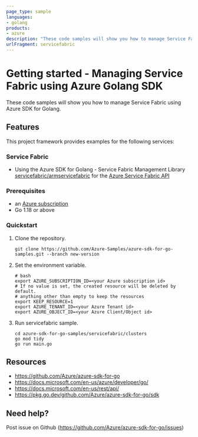 ```yaml
---
page_type: sample
languages:
- golang
products:
- azure
description: "These code samples will show you how to manage Service Fabric Manager using Azure SDK for Golang."
urlFragment: servicefabric
---
```


# Getting started - Managing Service Fabric using Azure Golang SDK

These code samples will show you how to manage Service Fabric using Azure SDK for Golang.

## Features

This project framework provides examples for the following services:

### Service Fabric
* Using the Azure SDK for Golang - Service Fabric Management Library [servicefabric/armservicefabric](https://pkg.go.dev/github.com/Azure/azure-sdk-for-go/sdk/resourcemanager/servicefabric/armservicefabric) for the [Azure Service Fabric API](https://docs.microsoft.com/en-us/rest/api/servicefabric/)

### Prerequisites
* an [Azure subscription](https://azure.microsoft.com)
* Go 1.18 or above

### Quickstart

1. Clone the repository.

    ```
    git clone https://github.com/Azure-Samples/azure-sdk-for-go-samples.git --branch new-version
    ```
   
2. Set the environment variable.

   ```
   # bash
   export AZURE_SUBSCRIPTION_ID=<your Azure subscription id> 
   # If no value is set, the created resource will be deleted by default.
   # anything other than empty to keep the resources
   export KEEP_RESOURCE=1 
   export AZURE_TENANT_ID=<your Azure Tenant id>          
   export AZURE_OBJECT_ID=<your Azure Client/Object id> 
   ```

3. Run servicefabric sample.

    ```
    cd azure-sdk-for-go-samples/servicefabric/clusters
    go mod tidy
    go run main.go
    ```
   
## Resources

- https://github.com/Azure/azure-sdk-for-go
- https://docs.microsoft.com/en-us/azure/developer/go/
- https://docs.microsoft.com/en-us/rest/api/
- https://pkg.go.dev/github.com/Azure/azure-sdk-for-go/sdk

## Need help?

Post issue on Github (https://github.com/Azure/azure-sdk-for-go/issues)
